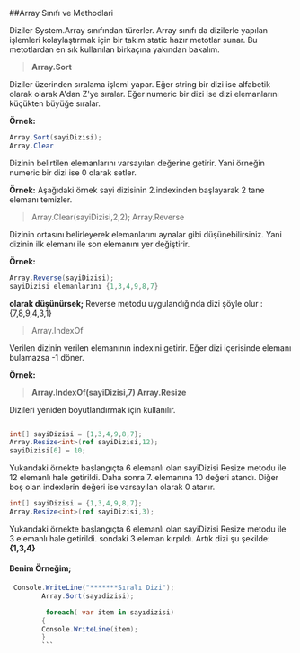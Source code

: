 ##Array Sınıfı ve Methodlari

Diziler System.Array sınıfından türerler. Array sınıfı da dizilerle yapılan işlemleri kolaylaştırmak için bir takım static hazır metotlar sunar. Bu metotlardan en sık kullanılan birkaçına yakından bakalım.

>**Array.Sort**

Diziler üzerinden sıralama işlemi yapar. Eğer string bir dizi ise alfabetik olarak olarak A'dan Z'ye sıralar. Eğer numeric bir dizi ise dizi elemanlarını küçükten büyüğe sıralar.

**Örnek:**

```csharp
Array.Sort(sayiDizisi);
Array.Clear
```
Dizinin belirtilen elemanlarını varsayılan değerine getirir. Yani örneğin numeric bir dizi ise 0 olarak setler.

**Örnek:** Aşağıdaki örnek sayi dizisinin 2.indexinden başlayarak 2 tane elemanı temizler.

>Array.Clear(sayiDizisi,2,2);
Array.Reverse

Dizinin ortasını belirleyerek elemanlarını aynalar gibi düşünebilirsiniz. Yani dizinin ilk elemanı ile son elemanını yer değiştirir.

**Örnek:** 
```csharp
Array.Reverse(sayiDizisi);
sayiDizisi elemanlarını {1,3,4,9,8,7} 
```


**olarak düşünürsek;** Reverse metodu uygulandığında dizi şöyle olur : {7,8,9,4,3,1}

>Array.IndexOf

Verilen dizinin verilen elemanının indexini getirir. Eğer dizi içerisinde elemanı bulamazsa -1 döner.

**Örnek:**

>**Array.IndexOf(sayiDizisi,7)
Array.Resize**

Dizileri yeniden boyutlandırmak için kullanılır.

```csharp

int[] sayiDizisi = {1,3,4,9,8,7};
Array.Resize<int>(ref sayiDizisi,12);
sayiDizisi[6] = 10;
```

Yukarıdaki örnekte başlangıçta 6 elemanlı olan sayiDizisi Resize metodu ile 12 elemanlı hale getirildi. Daha sonra 7. elemanına 10 değeri atandı. Diğer boş olan indexlerin değeri ise varsayılan olarak 0 atanır.
```csharp
int[] sayiDizisi = {1,3,4,9,8,7};
Array.Resize<int>(ref sayiDizisi,3);
```

Yukarıdaki örnekte başlangıçta 6 elemanlı olan sayiDizisi Resize metodu ile 3 elemanlı hale getirildi. sondaki 3 eleman kırpıldı. Artık dizi şu şekilde: **{1,3,4}**

#### Benim Örneğim;

```csharp
 Console.WriteLine("*******Sıralı Dizi");
        Array.Sort(sayıdizisi);

         foreach( var item in sayıdizisi)
        {
        Console.WriteLine(item);
        }
        ```
